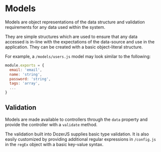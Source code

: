 # Models

Models are object representations of the data structure and validation requirements
for any data used within the system.

They are simple structures which are used to ensure that any data accessed is in-line
with the expectations of the data-source and use in the application. They can
be created with a basic object-literal structure.

For example, a `/models/users.js` model may look similar to the following:

```javascript
module.exports = {
  email: 'email',
  name: 'string',
  password: 'string',
  tags: 'array',
  ...
}
```

## Validation

Models are made available to controllers through the `data` property and provide
the controller with a `validate` method.

The validation built into DozerJS supplies basic type validation. It is also easily
customized by providing additional regular expressions in `/config.js` in the
`regEx` object with a basic key-value syntax.
